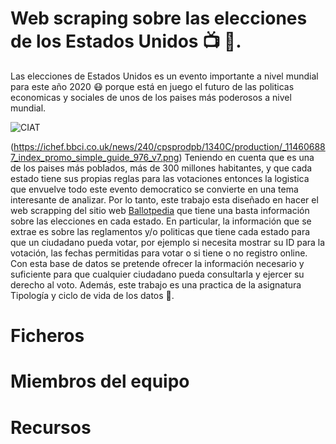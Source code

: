 # Web scraping sobre las elecciones de los Estados Unidos :tv: :newspaper:.

Las elecciones de Estados Unidos es un evento importante a nivel mundial para este año 2020 :mask: porque está en juego el futuro de las politicas economicas y sociales de unos de los paises más poderosos a nivel mundial. 

<img src="https://ichef.bbci.co.uk/news/240/cpsprodpb/1340C/production/_114606887_index_promo_simple_guide_976_v7.png" alt="CIAT" id="logo" data-height-percentage="90" data-actual-width="140" data-actual-height="55">

(https://ichef.bbci.co.uk/news/240/cpsprodpb/1340C/production/_114606887_index_promo_simple_guide_976_v7.png) 
Teniendo en cuenta que es una de los paises más poblados, más de 300 millones habitantes, y que cada estado tiene sus propias reglas para las votaciones entonces la logistica que envuelve todo este evento democratico se convierte en una tema interesante de analizar. Por lo tanto, este trabajo esta diseñado en hacer el web scrapping del sitio web [Ballotpedia](https://ballotpedia.org/Voter_registration) que tiene una basta información sobre las elecciones en cada estado. En particular, la información que se extrae es sobre las reglamentos y/o politicas que tiene cada estado para que un ciudadano pueda votar, por ejemplo si necesita mostrar su ID para la votación, las fechas permitidas para votar o si tiene o no registro online. Con esta base de datos se pretende ofrecer la información necesario y suficiente para que cualquier ciudadano pueda consultarla y ejercer su derecho al voto. Además, este trabajo es una practica de la asignatura Tipología y ciclo de vida de los datos :pencil:.


# Ficheros

# Miembros del equipo

# Recursos


